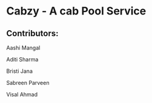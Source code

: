 # Cabzy - A cab Pool Service
## Contributors:

Aashi Mangal

Aditi Sharma

Bristi Jana

Sabreen Parveen

Visal Ahmad
